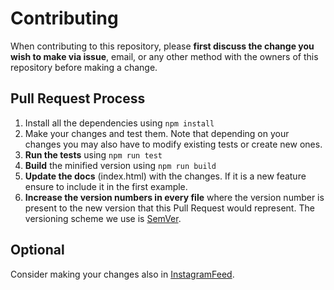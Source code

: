 # Contributing

When contributing to this repository, please **first discuss the change you wish to make via issue**,
email, or any other method with the owners of this repository before making a change. 

## Pull Request Process

1. Install all the dependencies using `npm install`
2. Make your changes and test them. Note that depending on your changes you may also have to modify existing tests or create new ones.
3. **Run the tests** using `npm run test`
4. **Build** the minified version using `npm run build`
5. **Update the docs** (index.html) with the changes. If it is a new feature ensure to include it in the first example.
6. **Increase the version numbers in every file** where the version number is present to the new version that this Pull Request would represent. The versioning scheme we use is [SemVer](http://semver.org/).

## Optional

Consider making your changes also in [InstagramFeed](https://github.com/jsanahuja/InstagramFeed).